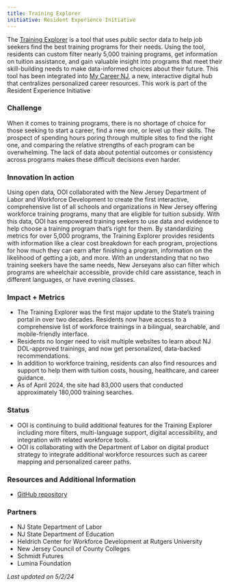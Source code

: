 ```yaml
---
title: Training Explorer
initiative: Resident Experience Initiative
---
```


The [Training Explorer](https://mycareer.nj.gov/training) is a tool that uses public sector data to help job seekers find the best training programs for their needs. Using the tool, residents can custom filter nearly 5,000 training programs, get information on tuition assistance, and gain valuable insight into programs that meet their skill-building needs to make data-informed choices about their future. This tool has been integrated into [My Career NJ](https://mycareer.nj.gov/), a new, interactive digital hub that centralizes personalized career resources. This work is part of the Resident Experience Initiative

### Challenge

When it comes to training programs, there is no shortage of choice for those seeking to start a career, find a new one, or level up their skills. The prospect of spending hours poring through multiple sites to find the right one, and comparing the relative strengths of each program can be overwhelming. The lack of data about potential outcomes or consistency across programs makes these difficult decisions even harder.

### Innovation In action

 Using open data, OOI collaborated with the New Jersey Department of Labor and Workforce Development to create the first interactive, comprehensive list of all schools and organizations in New Jersey offering workforce training programs, many that are eligible for tuition subsidy. With this data, OOI has empowered training seekers to use data and evidence to help choose a training program that’s right for them. By standardizing metrics for over 5,000 programs, the Training Explorer provides residents with information like a clear cost breakdown for each program, projections for how much they can earn after finishing a program, information on the likelihood of getting a job, and more. With an understanding that no two training seekers have the same needs, New Jerseyans also can filter which programs are wheelchair accessible, provide child care assistance, teach in different languages, or have evening classes.

### Impact + Metrics

- The Training Explorer was the first major update to the State’s training portal in over two decades. Residents now have access to a comprehensive list of workforce trainings in a bilingual, searchable, and mobile-friendly interface.
- Residents no longer need to visit multiple websites to learn about NJ DOL-approved trainings, and now get personalized, data-backed recommendations.
- In addition to workforce training, residents can also find resources and support to help them with tuition costs, housing, healthcare, and career guidance.
- As of April 2024, the site had 83,000 users that conducted approximately 180,000 training searches.

### Status

- OOI is continuing to build additional features for the Training Explorer including more filters, multi-language support, digital accessibility, and integration with related workforce tools.
- OOI is collaborating with the Department of Labor on digital product strategy to integrate additional workforce resources such as career mapping and personalized career paths.

### Resources and Additional Information

-   [GitHub repository](https://github.com/newjersey/d4ad)

### Partners

-   NJ State Department of Labor 
-   NJ State Department of Education
-   Heldrich Center for Workforce Development at Rutgers University
-   New Jersey Council of County Colleges
-   Schmidt Futures
-   Lumina Foundation

*Last updated on 5/2/24*
